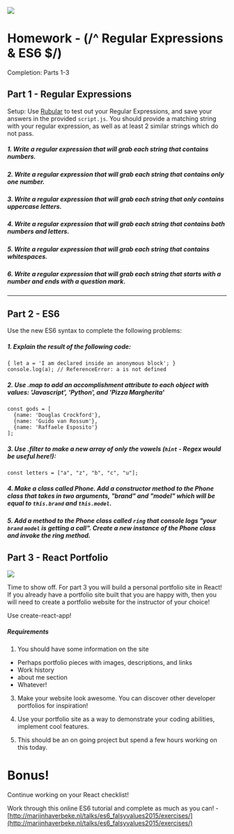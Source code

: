 ![](http://i.giphy.com/l0FecnkPKOOveZNrq.gif)

# Homework - (/^ Regular Expressions \& ES6 $/)

Completion: Parts 1-3


## Part 1 - Regular Expressions

Setup: Use [Rubular](http://rubular.com/) to test out your Regular Expressions, and save your answers in the provided `script.js`. You should provide a matching string with your regular expression, as well as at least 2 similar strings which do not pass.

##### 1. Write a regular expression that will grab each string that contains numbers.

##### 2. Write a regular expression that will grab each string that contains only one number.

##### 3. Write a regular expression that will grab each string that only contains uppercase letters.

##### 4. Write a regular expression that will grab each string that contains both numbers and letters.

##### 5. Write a regular expression that will grab each string that contains whitespaces.

##### 6. Write a regular expression that will grab each string that starts with a number and ends with a question mark.

___

## Part 2 - ES6

Use the new ES6 syntax to complete the following problems:

##### 1. Explain the result of the following code:

```
{ let a = 'I am declared inside an anonymous block'; }
console.log(a); // ReferenceError: a is not defined
```

##### 2. Use .map to add an accomplishment attribute to each object with values: 'Javascript', 'Python', and 'Pizza Margherita'

```
const gods = [
  {name: 'Douglas Crockford'},
  {name: 'Guido van Rossum'},
  {name: 'Raffaele Esposito'}
];
```

##### 3. Use .filter to make a new array of only the vowels (`hint` - Regex would be useful here!):

```
const letters = ["a", "z", "b", "c", "u"];
```

##### 4. Make a class called Phone. Add a constructor method to the Phone class that takes in two arguments, "brand" and "model" which will be equal to `this.brand` and `this.model`.

##### 5. Add a method to the Phone class called `ring` that console logs "your `brand` `model` is getting a call". Create a new instance of the Phone class and invoke the ring method.

## Part 3 - React Portfolio

![](http://i.giphy.com/zc4avKWJLyy2Y.gif)

Time to show off. For part 3 you will build a personal portfolio site in React! If you already have a portfolio site built that you are happy with, then you will need to create a portfolio website for the instructor of your choice!

Use create-react-app!

##### Requirements
1. You should have some information on the site
 - Perhaps portfolio pieces with images, descriptions, and links
 - Work history
 - about me section
 - Whatever!

3. Make your website look awesome. You can discover other developer portfolios for inspiration!

4. Use your portfolio site as a way to demonstrate your coding abilities, implement cool features.

5. This should be an on going project but spend a few hours working on this today. 

# Bonus!
Continue working on your React checklist!

Work through this online ES6 tutorial and complete as much as you can! - [http://marijnhaverbeke.nl/talks/es6_falsyvalues2015/exercises/](http://marijnhaverbeke.nl/talks/es6_falsyvalues2015/exercises/)
